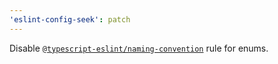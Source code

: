 ```yaml
---
'eslint-config-seek': patch
---
```


Disable [`@typescript-eslint/naming-convention`] rule for enums.

[`@typescript-eslint/naming-convention`]: https://typescript-eslint.io/rules/naming-convention/
